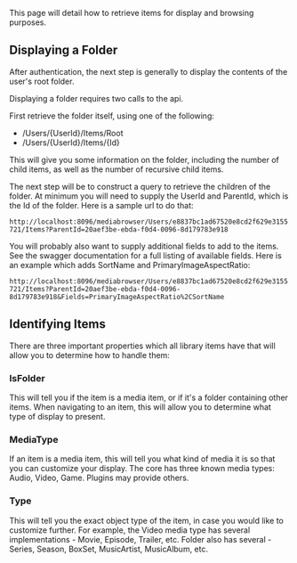 This page will detail how to retrieve items for display and browsing purposes.

## Displaying a Folder
After authentication, the next step is generally to display the contents of the user's root folder.

Displaying a folder requires two calls to the api.

First retrieve the folder itself, using one of the following:
* /Users/{UserId}/Items/Root
* /Users/{UserId}/Items/{Id}

This will give you some information on the folder, including the number of child items, as well as the number of recursive child items. 

The next step will be to construct a query to retrieve the children of the folder. At minimum you will need to supply the UserId and ParentId, which is the Id of the folder. Here is a sample url to do that:

`http://localhost:8096/mediabrowser/Users/e8837bc1ad67520e8cd2f629e3155721/Items?ParentId=20aef3be-ebda-f0d4-0096-8d179783e918`

You will probably also want to supply additional fields to add to the items. See the swagger documentation for a full listing of available fields. Here is an example which adds SortName and PrimaryImageAspectRatio:

`http://localhost:8096/mediabrowser/Users/e8837bc1ad67520e8cd2f629e3155721/Items?ParentId=20aef3be-ebda-f0d4-0096-8d179783e918&Fields=PrimaryImageAspectRatio%2CSortName`

## Identifying Items

There are three important properties which all library items have that will allow you to determine how to handle them:

### IsFolder
This will tell you if the item is a media item, or if it's a folder containing other items. When navigating to an item, this will allow you to determine what type of display to present.

### MediaType
If an item is a media item, this will tell you what kind of media it is so that you can customize your display. The core has three known media types: Audio, Video, Game. Plugins may provide others.

### Type
This will tell you the exact object type of the item, in case you would like to customize further. For example, the Video media type has several implementations - Movie, Episode, Trailer, etc. Folder also has several - Series, Season, BoxSet, MusicArtist, MusicAlbum, etc.